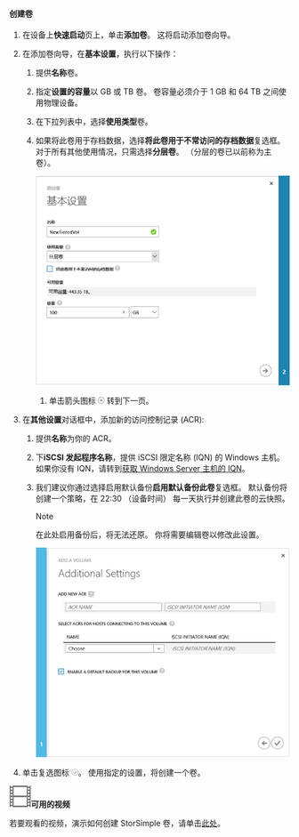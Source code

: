<!--author=SharS last changed: 02/04/2016-->

#### <a name="to-create-a-volume"></a>创建卷
1. 在设备上**快速启动**页上，单击**添加卷**。 这将启动添加卷向导。
2. 在添加卷向导，在**基本设置**，执行以下操作：
   
   1. 提供**名称**卷。
   2. 指定**设置的容量**以 GB 或 TB 卷。 卷容量必须介于 1 GB 和 64 TB 之间使用物理设备。
   3. 在下拉列表中，选择**使用类型**卷。 
   4. 如果将此卷用于存档数据，选择**将此卷用于不常访问的存档数据**复选框。 对于所有其他使用情况，只需选择**分层卷**。 （分层的卷已以前称为主卷）。
      
        ![添加卷](./media/storsimple-create-volume/ScreenshotUpdate1VolumeFlow.png)
      
      1. 单击箭头图标 ![箭头图标](./media/storsimple-create-volume/HCS_ArrowIcon-include.png) 转到下一页。
3. 在**其他设置**对话框中，添加新的访问控制记录 (ACR):
   
   1. 提供**名称**为你的 ACR。
   2. 下**iSCSI 发起程序名称**，提供 iSCSI 限定名称 (IQN) 的 Windows 主机。 如果你没有 IQN，请转到[获取 Windows Server 主机的 IQN](#get-the-iqn-of-a-windows-server-host)。
   3. 我们建议你通过选择启用默认备份**启用默认备份此卷**复选框。 默认备份将创建一个策略，在 22:30 （设备时间） 每一天执行并创建此卷的云快照。
      
      > [!NOTE]
      > 在此处启用备份后，将无法还原。 你将需要编辑卷以修改此设置。
      > 
      > 
      
        ![添加卷](./media/storsimple-create-volume/AddVolume2-include.png)
4. 单击复选图标 ![选中图标](./media/storsimple-create-volume/HCS_CheckIcon-include.png)。 使用指定的设置，将创建一个卷。

![可用的视频](./media/storsimple-create-volume/Video_icon.png)**可用的视频**

若要观看的视频，演示如何创建 StorSimple 卷，请单击[此处](https://azure.microsoft.com/documentation/videos/create-a-storsimple-volume/)。

